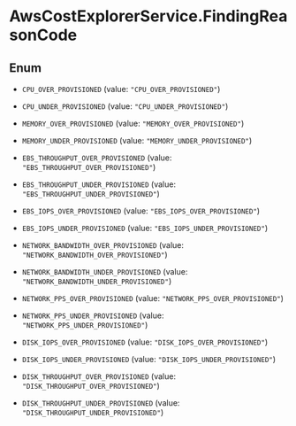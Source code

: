# AwsCostExplorerService.FindingReasonCode

## Enum


* `CPU_OVER_PROVISIONED` (value: `"CPU_OVER_PROVISIONED"`)

* `CPU_UNDER_PROVISIONED` (value: `"CPU_UNDER_PROVISIONED"`)

* `MEMORY_OVER_PROVISIONED` (value: `"MEMORY_OVER_PROVISIONED"`)

* `MEMORY_UNDER_PROVISIONED` (value: `"MEMORY_UNDER_PROVISIONED"`)

* `EBS_THROUGHPUT_OVER_PROVISIONED` (value: `"EBS_THROUGHPUT_OVER_PROVISIONED"`)

* `EBS_THROUGHPUT_UNDER_PROVISIONED` (value: `"EBS_THROUGHPUT_UNDER_PROVISIONED"`)

* `EBS_IOPS_OVER_PROVISIONED` (value: `"EBS_IOPS_OVER_PROVISIONED"`)

* `EBS_IOPS_UNDER_PROVISIONED` (value: `"EBS_IOPS_UNDER_PROVISIONED"`)

* `NETWORK_BANDWIDTH_OVER_PROVISIONED` (value: `"NETWORK_BANDWIDTH_OVER_PROVISIONED"`)

* `NETWORK_BANDWIDTH_UNDER_PROVISIONED` (value: `"NETWORK_BANDWIDTH_UNDER_PROVISIONED"`)

* `NETWORK_PPS_OVER_PROVISIONED` (value: `"NETWORK_PPS_OVER_PROVISIONED"`)

* `NETWORK_PPS_UNDER_PROVISIONED` (value: `"NETWORK_PPS_UNDER_PROVISIONED"`)

* `DISK_IOPS_OVER_PROVISIONED` (value: `"DISK_IOPS_OVER_PROVISIONED"`)

* `DISK_IOPS_UNDER_PROVISIONED` (value: `"DISK_IOPS_UNDER_PROVISIONED"`)

* `DISK_THROUGHPUT_OVER_PROVISIONED` (value: `"DISK_THROUGHPUT_OVER_PROVISIONED"`)

* `DISK_THROUGHPUT_UNDER_PROVISIONED` (value: `"DISK_THROUGHPUT_UNDER_PROVISIONED"`)


